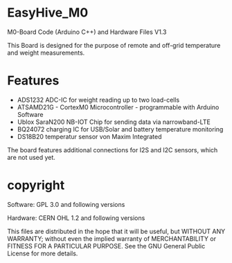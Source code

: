 # EasyHive_M0
M0-Board Code (Arduino C++) and Hardware Files V1.3

This Board is designed for the purpose of remote and off-grid temperature and weight measurements.

# Features

* ADS1232 ADC-IC for weight reading up to two load-cells
* ATSAMD21G - CortexM0 Microcontroller - programmable with Arduino Software
* Ublox SaraN200 NB-IOT Chip for sending data via narrowband-LTE
* BQ24072 charging IC for USB/Solar and battery temperature monitoring
* DS18B20 temperatur sensor von Maxim Integrated

The board features additional connections for I2S and I2C sensors, which are not used yet.


# copyright
Software: GPL 3.0 and following versions

Hardware: CERN OHL 1.2 and following versions

This files are distributed in the hope that it will be useful,
but WITHOUT ANY WARRANTY; without even the implied warranty of
MERCHANTABILITY or FITNESS FOR A PARTICULAR PURPOSE.
See the GNU General Public License for more details.
